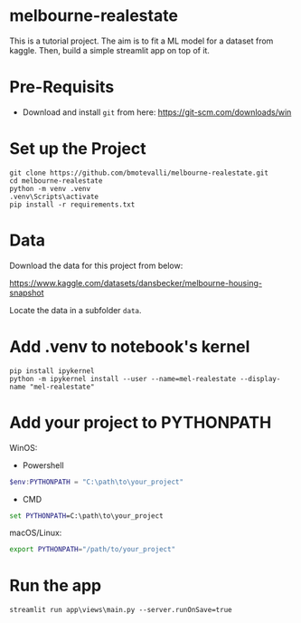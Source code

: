 # melbourne-realestate

This is a tutorial project. The aim is to fit a ML model for a dataset from kaggle. Then, build a simple streamlit app on top of it.

# Pre-Requisits

- Download and install `git` from here: https://git-scm.com/downloads/win

# Set up the Project

```
git clone https://github.com/bmotevalli/melbourne-realestate.git
cd melbourne-realestate
python -m venv .venv
.venv\Scripts\activate
pip install -r requirements.txt
```

# Data

Download the data for this project from below:

https://www.kaggle.com/datasets/dansbecker/melbourne-housing-snapshot

Locate the data in a subfolder `data`.

# Add .venv to notebook's kernel

```
pip install ipykernel
python -m ipykernel install --user --name=mel-realestate --display-name "mel-realestate"
```

# Add your project to PYTHONPATH

WinOS:

- Powershell

```powershell
$env:PYTHONPATH = "C:\path\to\your_project"
```

- CMD

```cmd
set PYTHONPATH=C:\path\to\your_project
```

macOS/Linux:

```bash
export PYTHONPATH="/path/to/your_project"
```

# Run the app

```
streamlit run app\views\main.py --server.runOnSave=true
```
